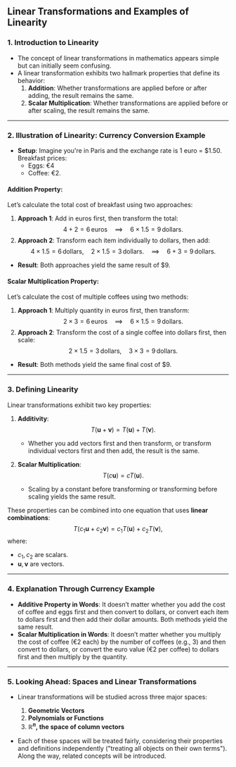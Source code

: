 ## Linear Transformations and Examples of Linearity

### 1. **Introduction to Linearity**
- The concept of linear transformations in mathematics appears simple but can initially seem confusing.
- A linear transformation exhibits two hallmark properties that define its behavior:
  1. **Addition**: Whether transformations are applied before or after adding, the result remains the same.
  2. **Scalar Multiplication**: Whether transformations are applied before or after scaling, the result remains the same.

---

### 2. **Illustration of Linearity: Currency Conversion Example**
- **Setup**: Imagine you're in Paris and the exchange rate is 1 euro = $1.50. Breakfast prices:
  - Eggs: €4
  - Coffee: €2.
  
#### **Addition Property**:
Let’s calculate the total cost of breakfast using two approaches:
1. **Approach 1**: Add in euros first, then transform the total:
    $$
    4 + 2 = 6 \, \text{euros} \quad \implies \quad 6 \times 1.5 = 9 \, \text{dollars}.
    $$
2. **Approach 2**: Transform each item individually to dollars, then add:
    $$
    4 \times 1.5 = 6 \, \text{dollars}, \quad 2 \times 1.5 = 3 \, \text{dollars}.
    \quad \implies \quad 6 + 3 = 9 \, \text{dollars}.
    $$

- **Result**: Both approaches yield the same result of $9.

#### **Scalar Multiplication Property**:
Let’s calculate the cost of multiple coffees using two methods:
1. **Approach 1**: Multiply quantity in euros first, then transform:
    $$
    2 \times 3 = 6 \, \text{euros} \quad \implies \quad 6 \times 1.5 = 9 \, \text{dollars}.
    $$
2. **Approach 2**: Transform the cost of a single coffee into dollars first, then scale:
    $$
    2 \times 1.5 = 3 \, \text{dollars}, \quad 3 \times 3 = 9 \, \text{dollars}.
    $$

- **Result**: Both methods yield the same final cost of $9.

---

### 3. **Defining Linearity**
Linear transformations exhibit two key properties:
1. **Additivity**:
    $$
    T(\mathbf{u} + \mathbf{v}) = T(\mathbf{u}) + T(\mathbf{v}).
    $$
    - Whether you add vectors first and then transform, or transform individual vectors first and then add, the result is the same.

2. **Scalar Multiplication**:
    $$
    T(c\mathbf{u}) = cT(\mathbf{u}).
    $$
    - Scaling by a constant before transforming or transforming before scaling yields the same result.

These properties can be combined into one equation that uses **linear combinations**:
$$
T(c_1 \mathbf{u} + c_2 \mathbf{v}) = c_1 T(\mathbf{u}) + c_2 T(\mathbf{v}),
$$
where:
- $c_1, c_2$ are scalars.
- $\mathbf{u}, \mathbf{v}$ are vectors.

---

### 4. **Explanation Through Currency Example**
- **Additive Property in Words**: It doesn’t matter whether you add the cost of coffee and eggs first and then convert to dollars, or convert each item to dollars first and then add their dollar amounts. Both methods yield the same result.
- **Scalar Multiplication in Words**: It doesn’t matter whether you multiply the cost of coffee (€2 each) by the number of coffees (e.g., 3) and then convert to dollars, or convert the euro value (€2 per coffee) to dollars first and then multiply by the quantity.

---

### 5. **Looking Ahead: Spaces and Linear Transformations**
- Linear transformations will be studied across three major spaces:
  1. **Geometric Vectors**
  2. **Polynomials or Functions**
  3. **$\mathbb{R}^n$, the space of column vectors**

- Each of these spaces will be treated fairly, considering their properties and definitions independently ("treating all objects on their own terms"). Along the way, related concepts will be introduced.